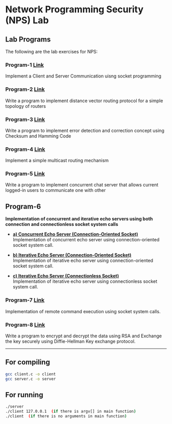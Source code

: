# Network Programming Security (NPS) Lab

## Lab Programs

The following are the lab exercises for NPS:

### Program-1    [Link](https://github.com/Manoj-Kumar-BV/RVCE-NPS_Lab/tree/main/Program-1)
Implement a Client and Server Communication uisng socket programming

### Program-2    [Link](https://github.com/Manoj-Kumar-BV/RVCE-NPS_Lab/tree/main/Program-2)
Write a program to implement distance vector routing protocol for a simple topology of routers

### Program-3    [Link](https://github.com/Manoj-Kumar-BV/RVCE-NPS_Lab/tree/main/Program-3)
Write a program to implement error detection and correction concept using Checksum and Hamming Code

### Program-4    [Link](https://github.com/Manoj-Kumar-BV/RVCE-NPS_Lab/tree/main/Program-4)
Implement a simple multicast routing mechanism

### Program-5    [Link](https://github.com/Manoj-Kumar-BV/RVCE-NPS_Lab/tree/main/Program-5)
Write a program to implement concurrent chat server that allows current logged-in users to communicate one with other

## Program-6  
**Implementation of concurrent and iterative echo servers using both connection and connectionless socket system calls**

- **[a) Concurrent Echo Server (Connection-Oriented Socket)](https://github.com/Manoj-Kumar-BV/RVCE-NPS_Lab/tree/main/Program-6/A)**  
  Implementation of concurrent echo server using connection-oriented socket system call.

- **[b) Iterative Echo Server (Connection-Oriented Socket)](https://github.com/Manoj-Kumar-BV/RVCE-NPS_Lab/tree/main/Program-6/B)**  
  Implementation of iterative echo server using connection-oriented socket system call.

- **[c) Iterative Echo Server (Connectionless Socket)](https://github.com/Manoj-Kumar-BV/RVCE-NPS_Lab/tree/main/Program-6/C)**  
  Implementation of iterative echo server using connectionless socket system call.



### Program-7    [Link](https://github.com/Manoj-Kumar-BV/RVCE-NPS_Lab/tree/main/Program-7)
Implementation of remote command execution using socket system calls.

### Program-8    [Link](https://github.com/Manoj-Kumar-BV/RVCE-CD_Lab/tree/main/Program-8)
Write a program to encrypt and decrypt the data using RSA and Exchange the key securely using Diffie-Hellman Key exchange protocol.

---

## For compiling

```bash
gcc client.c -o client
gcc server.c -o server
```

## For running

```bash
./server
./client 127.0.0.1  (if there is argv[] in main function)
./client  (if there is no arguments in main function)
```
